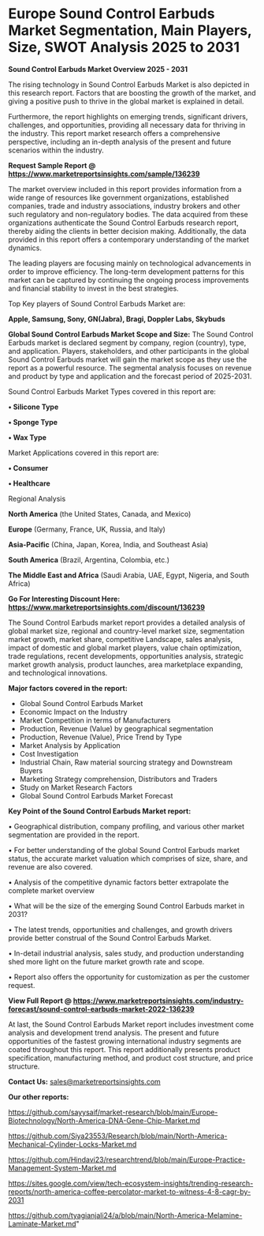 # Europe Sound Control Earbuds Market Segmentation, Main Players, Size, SWOT Analysis 2025 to 2031

<Strong> Sound Control Earbuds Market Overview 2025 - 2031</strong>

The rising technology in Sound Control Earbuds Market is also depicted in this research report. Factors that are boosting the growth of the market, and giving a positive push to thrive in the global market is explained in detail.

Furthermore, the report highlights on emerging trends, significant drivers, challenges, and opportunities, providing all necessary data for thriving in the industry. This report market research offers a comprehensive perspective, including an in-depth analysis of the present and future scenarios within the industry.

<strong>Request Sample Report @ <a href=https://www.marketreportsinsights.com/sample/136239>https://www.marketreportsinsights.com/sample/136239</a></strong>

The market overview included in this report provides information from a wide range of resources like government organizations, established companies, trade and industry associations, industry brokers and other such regulatory and non-regulatory bodies. The data acquired from these organizations authenticate the Sound Control Earbuds research report, thereby aiding the clients in better decision making. Additionally, the data provided in this report offers a contemporary understanding of the market dynamics.

The leading players are focusing mainly on technological advancements in order to improve efficiency. The long-term development patterns for this market can be captured by continuing the ongoing process improvements and financial stability to invest in the best strategies.

Top Key players of Sound Control Earbuds Market are:

<strong>Apple, Samsung, Sony, GN(Jabra), Bragi, Doppler Labs, Skybuds</strong>

<strong><b>Global Sound Control Earbuds Market Scope and Size:</b></strong>
The Sound Control Earbuds market is declared segment by company, region (country), type, and application. Players, stakeholders, and other participants in the global Sound Control Earbuds market will gain the market scope as they use the report as a powerful resource. The segmental analysis focuses on revenue and product by type and application and the forecast period of 2025-2031.

Sound Control Earbuds Market Types covered in this report are:

<strong>• Silicone Type

• Sponge Type

• Wax Type</strong>

Market Applications covered in this report are:

<strong>• Consumer

• Healthcare</strong> 

Regional Analysis

<strong>North America</strong> (the United States, Canada, and Mexico)

<strong>Europe</strong> (Germany, France, UK, Russia, and Italy)

<strong>Asia-Pacific</strong> (China, Japan, Korea, India, and Southeast Asia)

<strong>South America</strong> (Brazil, Argentina, Colombia, etc.)

<strong>The Middle East and Africa</strong> (Saudi Arabia, UAE, Egypt, Nigeria, and South Africa)

<strong>Go For Interesting Discount Here: <a href=https://www.marketreportsinsights.com/discount/136239>https://www.marketreportsinsights.com/discount/136239</a></strong>

The Sound Control Earbuds market report provides a detailed analysis of global market size, regional and country-level market size, segmentation market growth, market share, competitive Landscape, sales analysis, impact of domestic and global market players, value chain optimization, trade regulations, recent developments, opportunities analysis, strategic market growth analysis, product launches, area marketplace expanding, and technological innovations.

<strong><b>Major factors covered in the report:</b></strong>
<ul>
  <li>Global Sound Control Earbuds Market </li>
  <li>Economic Impact on the Industry</li>
  <li>Market Competition in terms of Manufacturers</li>
  <li>Production, Revenue (Value) by geographical segmentation</li>
  <li>Production, Revenue (Value), Price Trend by Type</li>
  <li>Market Analysis by Application</li>
  <li>Cost Investigation</li>
  <li>Industrial Chain, Raw material sourcing strategy and Downstream Buyers</li>
  <li>Marketing Strategy comprehension, Distributors and Traders</li>
  <li>Study on Market Research Factors</li>
  <li>Global Sound Control Earbuds Market Forecast</li>
</ul>

<strong><b>Key Point of the Sound Control Earbuds Market report:</b></strong>

• Geographical distribution, company profiling, and various other market segmentation are provided in the report.

• For better understanding of the global Sound Control Earbuds market status, the accurate market valuation which comprises of size, share, and revenue are also covered.

• Analysis of the competitive dynamic factors better extrapolate the complete market overview

• What will be the size of the emerging Sound Control Earbuds market in 2031?

• The latest trends, opportunities and challenges, and growth drivers provide better construal of the Sound Control Earbuds Market.

• In-detail industrial analysis, sales study, and production understanding shed more light on the future market growth rate and scope.

• Report also offers the opportunity for customization as per the customer request.

<strong><b>View Full Report @ <a href=https://www.marketreportsinsights.com/industry-forecast/sound-control-earbuds-market-2022-136239>https://www.marketreportsinsights.com/industry-forecast/sound-control-earbuds-market-2022-136239</a></b></strong>


At last, the Sound Control Earbuds Market report includes investment come analysis and development trend analysis. The present and future opportunities of the fastest growing international industry segments are coated throughout this report. This report additionally presents product specification, manufacturing method, and product cost structure, and price structure.

<strong>Contact Us:</strong>
sales@marketreportsinsights.com

<strong>Our other reports:</strong>

<a href=https://github.com/sayysaif/market-research/blob/main/Europe-Biotechnology/North-America-DNA-Gene-Chip-Market.md>https://github.com/sayysaif/market-research/blob/main/Europe-Biotechnology/North-America-DNA-Gene-Chip-Market.md</a>

<a href=https://github.com/Siya23553/Research/blob/main/North-America-Mechanical-Cylinder-Locks-Market.md>https://github.com/Siya23553/Research/blob/main/North-America-Mechanical-Cylinder-Locks-Market.md</a>

<a href=https://github.com/Hindavi23/researchtrend/blob/main/Europe-Practice-Management-System-Market.md>https://github.com/Hindavi23/researchtrend/blob/main/Europe-Practice-Management-System-Market.md</a>

<a href=https://sites.google.com/view/tech-ecosystem-insights/trending-research-reports/north-america-coffee-percolator-market-to-witness-4-8-cagr-by-2031>https://sites.google.com/view/tech-ecosystem-insights/trending-research-reports/north-america-coffee-percolator-market-to-witness-4-8-cagr-by-2031</a>

<a href=https://github.com/tyagianjali24/a/blob/main/North-America-Melamine-Laminate-Market.md>https://github.com/tyagianjali24/a/blob/main/North-America-Melamine-Laminate-Market.md</a>"
